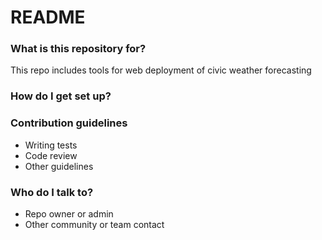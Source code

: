 # README #

### What is this repository for? ###

This repo includes tools for web deployment of civic weather forecasting

### How do I get set up? ###


### Contribution guidelines ###

* Writing tests
* Code review
* Other guidelines

### Who do I talk to? ###

* Repo owner or admin
* Other community or team contact
